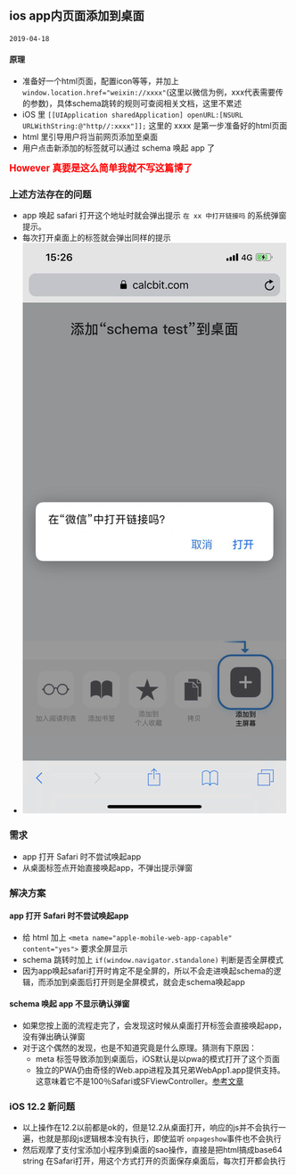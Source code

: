 ## ios app内页面添加到桌面
`2019-04-18`

#### 原理
- 准备好一个html页面，配置icon等等，并加上 `window.location.href="weixin://xxxx"`(这里以微信为例，xxx代表需要传的参数)，具体schema跳转的规则可查阅相关文档，这里不累述
- iOS 里 `[[UIApplication sharedApplication] openURL:[NSURL URLWithString:@"http//:xxxx"]];` 这里的 xxxx 是第一步准备好的html页面
- html 里引导用户将当前网页添加至桌面
- 用户点击新添加的标签就可以通过 schema 唤起 app 了

<big style="color:red">**However 真要是这么简单我就不写这篇博了**</big>

### 上述方法存在的问题
- app 唤起 safari 打开这个地址时就会弹出提示 `在 xx 中打开链接吗` 的系统弹窗提示。
- 每次打开桌面上的标签就会弹出同样的提示
- ![](./images/1.jpeg)

### 需求
- app 打开 Safari 时不尝试唤起app
- 从桌面标签点开始直接唤起app，不弹出提示弹窗

### 解决方案

#### app 打开 Safari 时不尝试唤起app
- 给 html 加上 `<meta name="apple-mobile-web-app-capable" content="yes">` 要求全屏显示
- schema 跳转时加上 `if(window.navigator.standalone)` 判断是否全屏模式
- 因为app唤起safari打开时肯定不是全屏的，所以不会走进唤起schema的逻辑，而添加到桌面后打开则是全屏模式，就会走schema唤起app

#### schema 唤起 app 不显示确认弹窗
- 如果您按上面的流程走完了，会发现这时候从桌面打开标签会直接唤起app，没有弹出确认弹窗
- 对于这个偶然的发现，也是不知道究竟是什么原理。猜测有下原因：
    - meta 标签导致添加到桌面后，iOS默认是以pwa的模式打开了这个页面
    - 独立的PWA仍由奇怪的Web.app进程及其兄弟WebApp1.app提供支持。这意味着它不是100％Safari或SFViewController。[参考文章](https://medium.com/@firt/pwas-on-ios-12-2-beta-the-good-the-bad-and-the-not-sure-yet-if-good-a37b6fa6afbf)

### iOS 12.2 新问题
- 以上操作在12.2以前都是ok的，但是12.2从桌面打开，响应的js并不会执行一遍，也就是那段js逻辑根本没有执行，即使监听 `onpageshow`事件也不会执行
- 然后观摩了支付宝添加小程序到桌面的sao操作，直接是把html搞成base64 string 在Safari打开，用这个方式打开的页面保存桌面后，每次打开都会执行